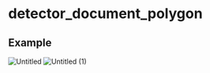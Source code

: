 # detector_document_polygon

## Example
![Untitled](https://github.com/Summernme/detector_document_polygon/assets/121393261/7165d87c-762e-4f03-ac3e-3be64d37640a)
![Untitled (1)](https://github.com/Summernme/detector_document_polygon/assets/121393261/1ced28cd-c9d6-46f0-a605-666268a44c3a)
